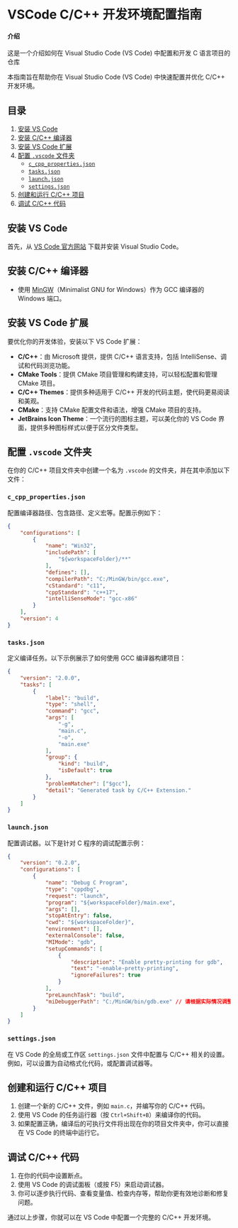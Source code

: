# VSCode C/C++ 开发环境配置指南

#### 介绍

这是一个介绍如何在 Visual Studio Code (VS Code) 中配置和开发 C 语言项目的仓库

本指南旨在帮助你在 Visual Studio Code (VS Code) 中快速配置并优化 C/C++ 开发环境。

## 目录

1. [安装 VS Code](#安装-vs-code)
2. [安装 C/C++ 编译器](#安装-cc-编译器)
3. [安装 VS Code 扩展](#安装-vs-code-扩展)
4. [配置 `.vscode` 文件夹](#配置-vscode-文件夹)
   - [`c_cpp_properties.json`](#c_cpp_propertiesjson)
   - [`tasks.json`](#tasksjson)
   - [`launch.json`](#launchjson)
   - [`settings.json`](#settingsjson)
5. [创建和运行 C/C++ 项目](#创建和运行-cc-项目)
6. [调试 C/C++ 代码](#调试-cc-代码)

## 安装 VS Code

首先，从 [VS Code 官方网站](https://code.visualstudio.com/) 下载并安装 Visual Studio Code。

## 安装 C/C++ 编译器

- 使用 [MinGW](https://www.mingw-w64.org/)（Minimalist GNU for Windows）作为 GCC 编译器的 Windows 端口。

## 安装 VS Code 扩展

要优化你的开发体验，安装以下 VS Code 扩展：

- **C/C++**：由 Microsoft 提供，提供 C/C++ 语言支持，包括 IntelliSense、调试和代码浏览功能。
- **CMake Tools**：提供 CMake 项目管理和构建支持，可以轻松配置和管理 CMake 项目。
- **C/C++ Themes**：提供多种适用于 C/C++ 开发的代码主题，使代码更易阅读和美观。
- **CMake**：支持 CMake 配置文件和语法，增强 CMake 项目的支持。
- **JetBrains Icon Theme**：一个流行的图标主题，可以美化你的 VS Code 界面，提供多种图标样式以便于区分文件类型。

## 配置 `.vscode` 文件夹

在你的 C/C++ 项目文件夹中创建一个名为 `.vscode` 的文件夹，并在其中添加以下文件：

### `c_cpp_properties.json`

配置编译器路径、包含路径、定义宏等。配置示例如下：

```json
{
    "configurations": [
        {
            "name": "Win32",
            "includePath": [
                "${workspaceFolder}/**"
            ],
            "defines": [],
            "compilerPath": "C:/MinGW/bin/gcc.exe",
            "cStandard": "c11",
            "cppStandard": "c++17",
            "intelliSenseMode": "gcc-x86"
        }
    ],
    "version": 4
}
```

### `tasks.json`

定义编译任务。以下示例展示了如何使用 GCC 编译器构建项目：

```json
{
    "version": "2.0.0",
    "tasks": [
        {
            "label": "build",
            "type": "shell",
            "command": "gcc",
            "args": [
                "-g",
                "main.c",
                "-o",
                "main.exe"
            ],
            "group": {
                "kind": "build",
                "isDefault": true
            },
            "problemMatcher": ["$gcc"],
            "detail": "Generated task by C/C++ Extension."
        }
    ]
}
```

### `launch.json`

配置调试器。以下是针对 C 程序的调试配置示例：

```json
{
    "version": "0.2.0",
    "configurations": [
        {
            "name": "Debug C Program",
            "type": "cppdbg",
            "request": "launch",
            "program": "${workspaceFolder}/main.exe",
            "args": [],
            "stopAtEntry": false,
            "cwd": "${workspaceFolder}",
            "environment": [],
            "externalConsole": false,
            "MIMode": "gdb",
            "setupCommands": [
                {
                    "description": "Enable pretty-printing for gdb",
                    "text": "-enable-pretty-printing",
                    "ignoreFailures": true
                }
            ],
            "preLaunchTask": "build",
            "miDebuggerPath": "C:/MinGW/bin/gdb.exe" // 请根据实际情况调整路径
        }
    ]
}
```

### `settings.json`

在 VS Code 的全局或工作区 `settings.json` 文件中配置与 C/C++ 相关的设置。例如，可以设置为自动格式化代码，或配置调试器等。

## 创建和运行 C/C++ 项目

1. 创建一个新的 C/C++ 文件，例如 `main.c`，并编写你的 C/C++ 代码。
2. 使用 VS Code 的任务运行器（按 `Ctrl+Shift+B`）来编译你的代码。
3. 如果配置正确，编译后的可执行文件将出现在你的项目文件夹中，你可以直接在 VS Code 的终端中运行它。

## 调试 C/C++ 代码

1. 在你的代码中设置断点。
2. 使用 VS Code 的调试面板（或按 F5）来启动调试器。
3. 你可以逐步执行代码、查看变量值、检查内存等，帮助你更有效地诊断和修复问题。

通过以上步骤，你就可以在 VS Code 中配置一个完整的 C/C++ 开发环境。
